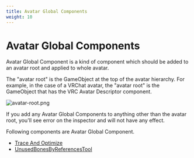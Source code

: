 ```yaml
---
title: Avatar Global Components
weight: 10
---
```


# Avatar Global Components

Avatar Global Component is a kind of component which should be added to an avatar root and applied to whole avatar.

The "avatar root" is the GameObject at the top of the avatar hierarchy.
For example, in the case of a VRChat avatar, the "avatar root" is the GameObject that has the VRC Avatar Descriptor component.

![avatar-root.png](avatar-root.png)

If you add any Avatar Global Components to anything other than the avatar root, you'll see error on the inspector and will not have any effect.

Following components are Avatar Global Component.

- [Trace And Optimize](../../reference/trace-and-optimize)
- [UnusedBonesByReferencesTool](../../reference/unused-bones-by-references-tool)
